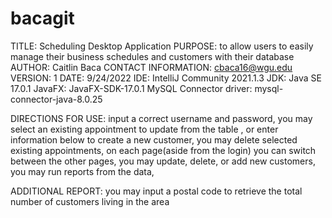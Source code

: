 # bacagit
TITLE: Scheduling Desktop Application
PURPOSE: to allow users to easily manage their business schedules and customers with their database
AUTHOR: Caitlin Baca
CONTACT INFORMATION: cbaca16@wgu.edu
VERSION: 1
DATE: 9/24/2022
IDE: IntelliJ Community 2021.1.3
JDK: Java SE 17.0.1
JavaFX: JavaFX-SDK-17.0.1
MySQL Connector driver: mysql-connector-java-8.0.25

DIRECTIONS FOR USE:
input a correct username and password,
you may select an existing appointment to update from the table ,
or enter information below to create a new customer,
you may delete selected existing appointments,
on each page(aside from the login) you can switch between the other pages,
you may update, delete, or add new customers,
you may run reports from the data,

ADDITIONAL REPORT:
you may input a postal code to retrieve the total number of customers living in the area

